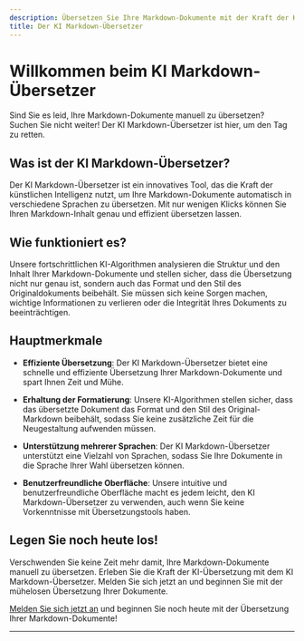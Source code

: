 ```yaml
---
description: Übersetzen Sie Ihre Markdown-Dokumente mit der Kraft der KI.
title: Der KI Markdown-Übersetzer
---
```


# Willkommen beim KI Markdown-Übersetzer

Sind Sie es leid, Ihre Markdown-Dokumente manuell zu übersetzen? Suchen Sie nicht weiter! Der KI Markdown-Übersetzer ist hier, um den Tag zu retten.

## Was ist der KI Markdown-Übersetzer?

Der KI Markdown-Übersetzer ist ein innovatives Tool, das die Kraft der künstlichen Intelligenz nutzt, um Ihre Markdown-Dokumente automatisch in verschiedene Sprachen zu übersetzen. Mit nur wenigen Klicks können Sie Ihren Markdown-Inhalt genau und effizient übersetzen lassen.

## Wie funktioniert es?

Unsere fortschrittlichen KI-Algorithmen analysieren die Struktur und den Inhalt Ihrer Markdown-Dokumente und stellen sicher, dass die Übersetzung nicht nur genau ist, sondern auch das Format und den Stil des Originaldokuments beibehält. Sie müssen sich keine Sorgen machen, wichtige Informationen zu verlieren oder die Integrität Ihres Dokuments zu beeinträchtigen.

## Hauptmerkmale

- **Effiziente Übersetzung**: Der KI Markdown-Übersetzer bietet eine schnelle und effiziente Übersetzung Ihrer Markdown-Dokumente und spart Ihnen Zeit und Mühe.

- **Erhaltung der Formatierung**: Unsere KI-Algorithmen stellen sicher, dass das übersetzte Dokument das Format und den Stil des Original-Markdown beibehält, sodass Sie keine zusätzliche Zeit für die Neugestaltung aufwenden müssen.

- **Unterstützung mehrerer Sprachen**: Der KI Markdown-Übersetzer unterstützt eine Vielzahl von Sprachen, sodass Sie Ihre Dokumente in die Sprache Ihrer Wahl übersetzen können.

- **Benutzerfreundliche Oberfläche**: Unsere intuitive und benutzerfreundliche Oberfläche macht es jedem leicht, den KI Markdown-Übersetzer zu verwenden, auch wenn Sie keine Vorkenntnisse mit Übersetzungstools haben.

## Legen Sie noch heute los!

Verschwenden Sie keine Zeit mehr damit, Ihre Markdown-Dokumente manuell zu übersetzen. Erleben Sie die Kraft der KI-Übersetzung mit dem KI Markdown-Übersetzer. Melden Sie sich jetzt an und beginnen Sie mit der mühelosen Übersetzung Ihrer Dokumente.

[Melden Sie sich jetzt an](https://www.ai-markdown-translator.com/signup) und beginnen Sie noch heute mit der Übersetzung Ihrer Markdown-Dokumente!

---